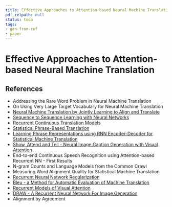 ```yaml
---
title: Effective Approaches to Attention-based Neural Machine Translation
pdf_relpath: null
status: todo
tags:
- gen-from-ref
- paper
---
```


# Effective Approaches to Attention-based Neural Machine Translation

## References

- Addressing the Rare Word Problem in Neural Machine Translation
- On Using Very Large Target Vocabulary for Neural Machine Translation
- [Neural Machine Translation by Jointly Learning to Align and Translate](./neural-machine-translation-by-jointly-learning-to-align-and-translate.md)
- [Sequence to Sequence Learning with Neural Networks](./sequence-to-sequence-learning-with-neural-networks.md)
- [Recurrent Continuous Translation Models](./recurrent-continuous-translation-models.md)
- [Statistical Phrase-Based Translation](./statistical-phrase-based-translation.md)
- [Learning Phrase Representations using RNN Encoder-Decoder for Statistical Machine Translation](./learning-phrase-representations-using-rnn-encoder-decoder-for-statistical-machine-translation.md)
- [Show, Attend and Tell - Neural Image Caption Generation with Visual Attention](./show-attend-and-tell-neural-image-caption-generation-with-visual-attention.md)
- End-to-end Continuous Speech Recognition using Attention-based Recurrent NN - First Results
- N-gram Counts and Language Models from the Common Crawl
- Measuring Word Alignment Quality for Statistical Machine Translation
- [Recurrent Neural Network Regularization](./recurrent-neural-network-regularization.md)
- [Bleu - a Method for Automatic Evaluation of Machine Translation](./bleu-a-method-for-automatic-evaluation-of-machine-translation.md)
- [Recurrent Models of Visual Attention](./recurrent-models-of-visual-attention.md)
- [DRAW - A Recurrent Neural Network For Image Generation](./draw-a-recurrent-neural-network-for-image-generation.md)
- Alignment by Agreement

